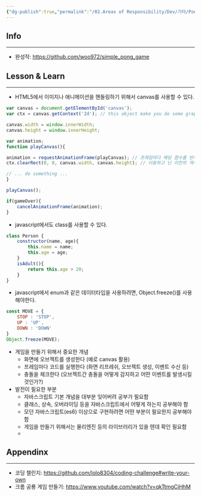 ```yaml
---
{"dg-publish":true,"permalink":"/02.Areas of Responsibility/Dev/기타/Pong Game 만들기/","tags":["coding_challenge","javascript","html5","canvas","dev"],"noteIcon":""}
---
```


## Info
---
- 완성작: https://github.com/woo972/simple_pong_game
## Lesson & Learn
---
- HTML5에서 이미지나 애니메이션을 핸들링하기 위해서 canvas를 사용할 수 있다.
```javascript
var canvas = document.getElementById('canvas');
var ctx = canvas.getContext('2d'); // this object make you do some graphic works on canvas

canvas.width = window.innerWidth;
canvas.height = window.innerHeight;

var animation;
function playCanvas(){

animation = requestAnimationFrame(playCanvas); // 프레임마다 해당 함수를 반복하게 해준다
ctx.clearRect(0, 0, canvas.width, canvas.height); // 이동하고 난 이전의 객체는 화면에서 제거한다.

// ... do something ...
}

playCanvas();

if(gameOver){
	cancelAnimationFrame(animation);
}
```
- javascript에서도 class를 사용할 수 있다.
```javascript
class Person {
	constructor(name, age){
		this.name = name;
		this.age = age;
	}
	isAdult(){
		return this.age > 20;
	}
}
```
- javascript에서 enum과 같은 데이터타입을 사용하려면, Object.freeze()를 사용해야한다. 
```javascript
const MOVE = {
	STOP : 'STOP',
	UP : 'UP',
	DOWN : 'DOWN'
}
Object.freeze(MOVE);
```
- 게임을 만들기 위해서 중요한 개념
	- 화면에 오브젝트를 생성한다 (예로 canvas 활용)
	- 프레임마다 코드를 실행한다 (화면 리프레쉬, 오브젝트 생성, 이벤트 수신 등)
	- 충돌을 체크한다 (오브젝트간 충돌을 어떻게 감지하고 어떤 이벤트를 발생시킬 것인가?)
- 발전이 필요한 부분
	- 자바스크립트 기본 개념을 대부분 잊어버려 공부가 필요함
	- 클래스, 상속, 오버라이딩 등을 자바스크립트에서 어떻게 하는지 공부해야 함
	- 모던 자바스크립트(es6) 이상으로 구현하려면 어떤 부분이 필요한지 공부해야함
	- 게임을 만들기 위해서는 물리엔진 등의 라이브러리가 있을 텐데 확인 필요함
	- 
## Appendinx
---
- 코딩 챌린지: https://github.com/lolo8304/coding-challenge#write-your-own
- 크롬 공룡 게임 만들기: https://www.youtube.com/watch?v=qkTtmgCjHhM